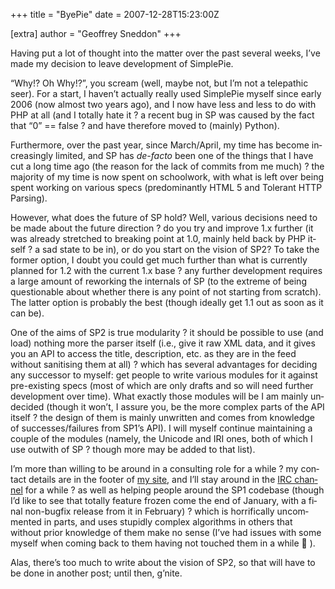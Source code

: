 +++
title = "ByePie"
date = 2007-12-28T15:23:00Z

[extra]
author = "Geoffrey Sneddon"
+++

<div lang="en-gb-x-sneddy">

Having put a lot of thought into the matter over the past several weeks, I’ve made my decision to leave development of SimplePie.

“Why!? Oh Why!?”, you scream (well, maybe not, but I’m not a telepathic seer). For a start, I haven’t actually really used SimplePie myself since early 2006 (now almost two years ago), and I now have less and less to do with PHP at all (and I totally hate it ? a recent bug in SP was caused by the fact that “0” == false ? and have therefore moved to (mainly) Python).

Furthermore, over the past year, since March/April, my time has become increasingly limited, and SP has _de-facto_ been one of the things that I have cut a long time ago (the reason for the lack of commits from me much) ? the majority of my time is now spent on schoolwork, with what is left over being spent working on various specs (predominantly HTML 5 and Tolerant HTTP Parsing).

However, what does the future of SP hold? Well, various decisions need to be made about the future direction ? do you try and improve 1.x further (it was already stretched to breaking point at 1.0, mainly held back by PHP itself ? a sad state to be in), or do you start on the vision of SP2? To take the former option, I doubt you could get much further than what is currently planned for 1.2 with the current 1.x base ? any further development requires a large amount of reworking the internals of SP (to the extreme of being questionable about whether there is any point of not starting from scratch). The latter option is probably the best (though ideally get 1.1 out as soon as it can be).

One of the aims of SP2 is true modularity ? it should be possible to use (and load) nothing more the parser itself (i.e., give it raw XML data, and it gives you an API to access the title, description, etc. as they are in the feed without sanitising them at all) ? which has several advantages for deciding any successor to myself: get people to write various modules for it against pre-existing specs (most of which are only drafts and so will need further development over time). What exactly those modules will be I am mainly undecided (though it won’t, I assure you, be the more complex parts of the API itself ? the design of them is mainly unwritten and comes from knowledge of successes/failures from SP1’s API). I will myself continue maintaining a couple of the modules (namely, the Unicode and IRI ones, both of which I use outwith of SP ? though more may be added to that list).

I’m more than willing to be around in a consulting role for a while ? my contact details are in the footer of [my site](http://gsnedders.com/), and I’ll stay around in the [IRC channel](irc://irc.freenode.net/simplepie) for a while ? as well as helping people around the SP1 codebase (though I’d like to see that totally feature frozen come the end of January, with a final non-bugfix release from it in February) ? which is horrifically uncommented in parts, and uses stupidly complex algorithms in others that without prior knowledge of them make no sense (I’ve had issues with some myself when coming back to them having not touched them in a while 🙂 ).

Alas, there’s too much to write about the vision of SP2, so that will have to be done in another post; until then, g’nite.

</div>
